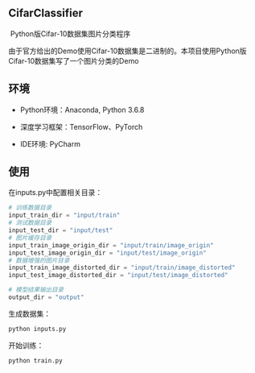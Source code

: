 ## CifarClassifier

​		Python版Cifar-10数据集图片分类程序

​		由于官方给出的Demo使用Cifar-10数据集是二进制的。本项目使用Python版Cifar-10数据集写了一个图片分类的Demo



## 环境

* Python环境：Anaconda, Python 3.6.8

* 深度学习框架：TensorFlow、PyTorch

* IDE环境: PyCharm



## 使用

在inputs.py中配置相关目录：

```python
# 训练数据目录
input_train_dir = "input/train"
# 测试数据目录
input_test_dir = "input/test"
# 图片缓存目录
input_train_image_origin_dir = "input/train/image_origin"
input_test_image_origin_dir = "input/test/image_origin"
# 数据增强的图片目录
input_train_image_distorted_dir = "input/train/image_distorted"
input_test_image_distorted_dir = "input/test/image_distorted"

# 模型结果输出目录
output_dir = "output"
```

生成数据集：

```python
python inputs.py
```

开始训练：

```
python train.py
```





